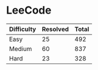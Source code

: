 # LeeCode

| Difficulty | Resolved | Total |
| :--------- | :------- | :---- |
| Easy       | 25       | 492   |
| Medium     | 60       | 837   |
| Hard       | 23       | 328   |
